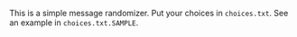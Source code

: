This is a simple message randomizer.  Put your choices in `choices.txt`.  See an example in `choices.txt.SAMPLE`.